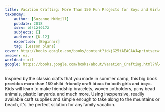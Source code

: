 ```yaml
---
title: Vacation Crafting: More Than 150 Fun Projects for Boys and Girls to Make
taxonomy:
	author: [Suzanne McNeill]
	pubdate: 2018
	isbn: 1641240172
	subjects: []
	audience: [K-12]
	expertise: [Beginner]
	tag: [lesson plans]
cover: http://books.google.com/books/content?id=jG25tAEACAAJ&printsec=frontcover&img=1&zoom=1&source=gbs_api
amazon: nil
worldcat: nil
google: https://books.google.com/books/about/Vacation_Crafting.html?hl=&id=jG25tAEACAAJ
---
```

Inspired by the classic crafts that you made in summer camp, this big book provides more than 150 child-friendly craft ideas for both girls and boys. Kids will learn to make friendship bracelets, woven potholders, pony bead animals, plastic lanyards, and much more. Using inexpensive, readily available craft supplies and simple enough to take along to the mountains or beach, it's the perfect solution for any family vacation.